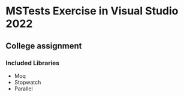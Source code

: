# MSTests Exercise in Visual Studio 2022

## College assignment
### Included Libraries
* Moq
* Stopwatch
* Parallel

